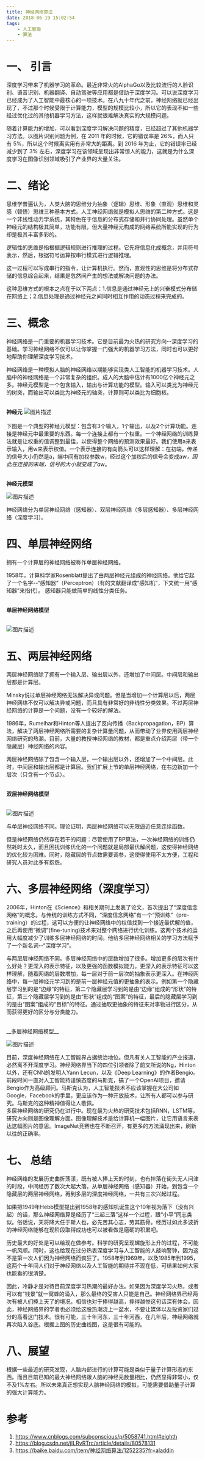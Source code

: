 ```yaml
---
title: 神经网络算法
date: 2018-06-19 15:02:54
tags:
    - 人工智能
    - 算法
---
```


# 一、 引言

深度学习带来了机器学习的革命。最近非常火的AlphaGo以及比较流行的人脸识别、语音识别、机器翻译、自动驾驶等应用都是借助于深度学习。可以说深度学习已经成为了人工智能中最核心的一项技术。在八九十年代之前，神经网络就已经出现了，不过那个时候受限于计算能力，模型的规模比较小，所以它的表现不如一些经过优化过的其他机器学习方法，这样就很难解决真实的大规模问题。
  
随着计算能力的增加，可以看到深度学习解决问题的精度，已经超过了其他机器学习方法。以图片识别问题为例，在 2011 年的时候，它的错误率是 26%，而人只有 5%，所以这个时候离实用有非常大的距离。到 2016 年为止，它的错误率已经减少到了 3% 左右，深度学习在该领域呈现出非常惊人的能力，这就是为什么深度学习在图像识别领域吸引了产业界的大量关注。

# 二、绪论

思维学普遍认为，人类大脑的思维分为抽象（逻辑）思维、形象（直观）思维和灵感（顿悟）思维三种基本方式。人工神经网络就是模拟人思维的第二种方式。这是一个非线性动力学系统，其特色在于信息的分布式存储和并行协同处理。虽然单个神经元的结构极其简单，功能有限，但大量神经元构成的网络系统所能实现的行为却是极其丰富多彩的。
  
逻辑性的思维是指根据逻辑规则进行推理的过程。它先将信息化成概念，并用符号表示，然后，根据符号运算按串行模式进行逻辑推理。

这一过程可以写成串行的指令，让计算机执行。然而，直观性的思维是将分布式存储的信息综合起来，结果是忽然间产生的想法或解决问题的办法。
  
这种思维方式的根本之点在于以下两点：1.信息是通过神经元上的兴奋模式分布储在网络上；2.信息处理是通过神经元之间同时相互作用的动态过程来完成的。

# 三、概念

神经网络是一门重要的机器学习技术。它是目前最为火热的研究方向--深度学习的基础。学习神经网络不仅可以让你掌握一门强大的机器学习方法，同时也可以更好地帮助你理解深度学习技术。
    
神经网络是一种模拟人脑的神经网络以期能够实现类人工智能的机器学习技术。人脑中的神经网络是一个非常复杂的组织。成人的大脑中估计有1000亿个神经元之多。神经元模型是一个包含输入，输出与计算功能的模型。输入可以类比为神经元的树突，而输出可以类比为神经元的轴突，计算则可以类比为细胞核。
  
<br/> __神经元__ 
![图片描述](/images/sjy.jpg)  
<br/>
下图是一个典型的神经元模型：包含有3个输入，1个输出，以及2个计算功能。连接是神经元中最重要的东西。每一个连接上都有一个权重。一个神经网络的训练算法就是让权重的值调整到最佳，以使得整个网络的预测效果最好。我们使用a来表示输入，用w来表示权值。一个表示连接的有向箭头可以这样理解：在初端，传递的信号大小仍然是a，端中间有加权参数w，经过这个加权后的信号会变成a*w，因此在连接的末端，信号的大小就变成了a*w。

<br/> __神经元模型__ <br/>

![图片描述](/images/sjymx.jpg)

神经网络分为单层神经网络（感知器）、双层神经网络（多层感知器）、多层神经网络（深度学习）。  

# 四、单层神经网络

拥有一个计算层的神经网络被称作单层神经网络。
  
1958年，计算科学家Rosenblatt提出了由两层神经元组成的神经网络。他给它起了一个名字--“感知器”（Perceptron）（有的文献翻译成“感知机”，下文统一用“感知器”来指代）。
感知器只能做简单的线性分类任务。
  
<br/> __单层神经网络模型__   
<br/>


![图片描述](/images/dcsjwl.jpg)



# 五、两层神经网络

两层神经网络除了拥有一个输入层、输出层以外，还增加了中间层。中间层和输出层都是计算层。
  
Minsky说过单层神经网络无法解决异或问题。但是当增加一个计算层以后，两层神经网络不仅可以解决异或问题，而且具有非常好的非线性分类效果。不过两层神经网络的计算是一个问题，没有一个较好的解法。
  
1986年，Rumelhar和Hinton等人提出了反向传播（Backpropagation，BP）算法，解决了两层神经网络所需要的复杂计算量问题，从而带动了业界使用两层神经网络研究的热潮。目前，大量的教授神经网络的教材，都是重点介绍两层（带一个隐藏层）神经网络的内容。
   
两层神经网络除了包含一个输入层，一个输出层以外，还增加了一个中间层。此时，中间层和输出层都是计算层。我们扩展上节的单层神经网络，在右边新加一个层次（只含有一个节点）。
  
<br/> __双层神经网络模型__  
<br/>

![图片描述](/images/scsjwl.jpg)
<br/>  

与单层神经网络不同。理论证明，两层神经网络可以无限逼近任意连续函数。
  
但是神经网络仍然存在若干的问题：尽管使用了BP算法，一次神经网络的训练仍然耗时太久，而且困扰训练优化的一个问题就是局部最优解问题，这使得神经网络的优化较为困难。同时，隐藏层的节点数需要调参，这使得使用不太方便，工程和研究人员对此多有抱怨。

# 六、多层神经网络（深度学习）

2006年，Hinton在《Science》和相关期刊上发表了论文，首次提出了“深度信念网络”的概念。与传统的训练方式不同，“深度信念网络”有一个“预训练”（pre-training）的过程，这可以方便的让神经网络中的权值找到一个接近最优解的值，之后再使用“微调”(fine-tuning)技术来对整个网络进行优化训练。这两个技术的运用大幅度减少了训练多层神经网络的时间。他给多层神经网络相关的学习方法赋予了一个新名词--“深度学习”。
    
与两层层神经网络不同。多层神经网络中的层数增加了很多。增加更多的层次有什么好处？更深入的表示特征，以及更强的函数模拟能力。更深入的表示特征可以这样理解，随着网络的层数增加，每一层对于前一层次的抽象表示更深入。在神经网络中，每一层神经元学习到的是前一层神经元值的更抽象的表示。例如第一个隐藏层学习到的是“边缘”的特征，第二个隐藏层学习到的是由“边缘”组成的“形状”的特征，第三个隐藏层学习到的是由“形状”组成的“图案”的特征，最后的隐藏层学习到的是由“图案”组成的“目标”的特征。通过抽取更抽象的特征来对事物进行区分，从而获得更好的区分与分类能力。
  
<br/>
 __多层神经网络模型__  
    
<br/>

![图片描述](/images/mcsjwl.jpg)
<br/>

目前，深度神经网络在人工智能界占据统治地位。但凡有关人工智能的产业报道，必然离不开深度学习。神经网络界当下的四位引领者除了前文所说的Ng，Hinton以外，还有CNN的发明人Yann Lecun，以及《Deep Learning》的作者Bengio。  
前段时间一直对人工智能持谨慎态度的马斯克，搞了一个OpenAI项目，邀请Bengio作为高级顾问。马斯克认为，人工智能技术不应该掌握在大公司如Google，Facebook的手里，更应该作为一种开放技术，让所有人都可以参与研究。马斯克的这种精神值得让人敬佩。   
多层神经网络的研究仍在进行中。现在最为火热的研究技术包括RNN，LSTM等，研究方向则是图像理解方面。图像理解技术是给计算机一幅图片，让它用语言来表达这幅图片的意思。ImageNet竞赛也在不断召开，有更多的方法涌现出来，刷新以往的正确率。

# 七、 总结

神经网络的发展历史曲折荡漾，既有被人捧上天的时刻，也有摔落在街头无人问津的时段，中间经历了数次大起大落。从单层神经网络（感知器）开始，到包含一个隐藏层的两层神经网络，再到多层的深度神经网络，一共有三次兴起过程。
  
如果把1949年Hebb模型提出到1958年的感知机诞生这个10年视为落下（没有兴起）的话，那么神经网络算是经历了“三起三落”这样一个过程，跟“小平”同志类似。俗话说，天将降大任于斯人也，必先苦其心志，劳其筋骨。经历过如此多波折的神经网络能够在现阶段取得成功也可以被看做是磨砺的积累吧。
  
历史最大的好处是可以给现在做参考。科学的研究呈现螺旋形上升的过程，不可能一帆风顺。同时，这也给现在过分热衷深度学习与人工智能的人敲响警钟，因为这不是第一次人们因为神经网络而疯狂了。1958年到1969年，以及1985年到1995，这两个十年间人们对于神经网络以及人工智能的期待并不现在低，可结果如何大家也能看的很清楚。
  
因此，冷静才是对待目前深度学习热潮的最好办法。如果因为深度学习火热，或者可以有“钱景”就一窝蜂的涌入，那么最终的受害人只能是自己。神经网络界已经两次有被人们捧上天了的境况，相信也对于捧得越高，摔得越惨这句话深有体会。因此，神经网络界的学者也必须给这股热潮浇上一盆水，不要让媒体以及投资家们过分的高看这门技术。很有可能，三十年河东，三十年河西，在几年后，神经网络就再次陷入谷底。根据上图的历史曲线图，这是很有可能的。  

# 八、展望

根据一些最近的研究发现，人脑内部进行的计算可能是类似于量子计算形态的东西。而且目前已知的最大神经网络跟人脑的神经元数量相比，仍然显得非常小，仅不及1%左右。所以未来真正想实现人脑神经网络的模拟，可能需要借助量子计算的强大计算能力。

# 参考
1. https://www.cnblogs.com/subconscious/p/5058741.html#eighth
2. https://blog.csdn.net/jILRvRTrc/article/details/80578131
3. https://baike.baidu.com/item/神经网络算法/1252235?fr=aladdin